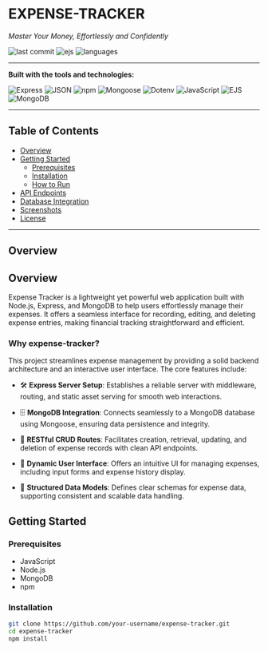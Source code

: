 # EXPENSE-TRACKER

*Master Your Money, Effortlessly and Confidently*

![last commit](https://github.com/Nandini0826/expense-tracker)
![ejs](https://img.shields.io/badge/ejs-54.6%25-blue?style=flat-square)
![languages](https://img.shields.io/github/languages/count/your-username/your-repo-name?style=flat-square)

---

**Built with the tools and technologies:**

![Express](https://img.shields.io/badge/Express-black?style=for-the-badge&logo=express)
![JSON](https://img.shields.io/badge/JSON-black?style=for-the-badge&logo=json)
![npm](https://img.shields.io/badge/npm-CB3837?style=for-the-badge&logo=npm&logoColor=white)
![Mongoose](https://img.shields.io/badge/Mongoose-red?style=for-the-badge&logo=mongoose)
![Dotenv](https://img.shields.io/badge/.ENV-yellow?style=for-the-badge)
![JavaScript](https://img.shields.io/badge/JavaScript-yellow?style=for-the-badge&logo=javascript)
![EJS](https://img.shields.io/badge/EJS-green?style=for-the-badge)
![MongoDB](https://img.shields.io/badge/MongoDB-4DB33D?style=for-the-badge&logo=mongodb&logoColor=white)

---

## Table of Contents

- [Overview](#overview)
- [Getting Started](#getting-started)
  - [Prerequisites](#prerequisites)
  - [Installation](#installation)
  - [How to Run](#how-to-run)
- [API Endpoints](#api-endpoints)
- [Database Integration](#database-integration)
- [Screenshots](#screenshots)
- [License](#license)

---

## Overview

## Overview

Expense Tracker is a lightweight yet powerful web application built with Node.js, Express, and MongoDB to help users effortlessly manage their expenses. It offers a seamless interface for recording, editing, and deleting expense entries, making financial tracking straightforward and efficient.

### Why expense-tracker?

This project streamlines expense management by providing a solid backend architecture and an interactive user interface. The core features include:

- 🛠 **Express Server Setup**: Establishes a reliable server with middleware, routing, and static asset serving for smooth web interactions.

- 🗄 **MongoDB Integration**: Connects seamlessly to a MongoDB database using Mongoose, ensuring data persistence and integrity.

- 🔁 **RESTful CRUD Routes**: Facilitates creation, retrieval, updating, and deletion of expense records with clean API endpoints.

- 🎨 **Dynamic User Interface**: Offers an intuitive UI for managing expenses, including input forms and expense history display.

- 🧱 **Structured Data Models**: Defines clear schemas for expense data, supporting consistent and scalable data handling.


## Getting Started

### Prerequisites

- JavaScript
- Node.js
- MongoDB
- npm

### Installation

```bash
git clone https://github.com/your-username/expense-tracker.git
cd expense-tracker
npm install
